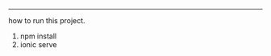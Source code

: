 --------------------------------------------------------------
how to run this project.
1. npm install
2. ionic serve